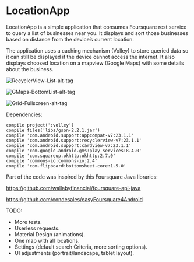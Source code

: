 # LocationApp

LocationApp is a simple application that consumes Foursquare rest service to query a list of
businesses near you. It displays and sort those businesses based on distance from the device’s
current location.

The application uses a caching mechanism (Volley) to store queried data so it can
still be displayed if the device cannot access the internet. It also displays choosed
location on a mapview (Google Maps) with some details about the business.

![RecyclerView-List-alt-tag](https://cloud.githubusercontent.com/assets/16329953/12633418/3e26fd00-c537-11e5-8c59-0a82770b61ba.gif)

![GMaps-BottomList-alt-tag](https://cloud.githubusercontent.com/assets/16329953/12633430/57500a2e-c537-11e5-9d16-7cb9d855773a.gif)

![Grid-Fullscreen-alt-tag](https://cloud.githubusercontent.com/assets/16329953/12633435/6de4da08-c537-11e5-8697-ea901b7540b9.gif)

Dependencies:

    compile project(':volley')
    compile files('libs/gson-2.2.1.jar')
    compile 'com.android.support:appcompat-v7:23.1.1'
    compile 'com.android.support:recyclerview-v7:23.1.1'
    compile 'com.android.support:cardview-v7:23.1.1'
    compile 'com.google.android.gms:play-services:8.4.0'
    compile 'com.squareup.okhttp:okhttp:2.7.0'
    compile 'commons-io:commons-io:2.4'
    compile 'com.flipboard:bottomsheet-core:1.5.0'

Part of the code was inspired by this Foursquare Java libraries:

https://github.com/wallabyfinancial/foursquare-api-java

https://github.com/condesales/easyFoursquare4Android


TODO:
- More tests.
- Userless requests.
- Material Design (animations).
- One map with all locations.
- Settings (default search Criteria, more sorting options).
- UI adjustments (portrait/landscape, tablet layout).







